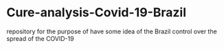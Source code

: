# Cure-analysis-Covid-19-Brazil
repository for the purpose of have some idea of the Brazil control over the spread of the COVID-19
